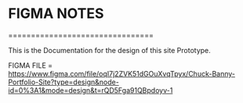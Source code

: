 # FIGMA NOTES
================================

This is the Documentation for the design of this site Prototype.

FIGMA FILE = https://www.figma.com/file/oqI7j2ZVK51dGOuXvqTpyx/Chuck-Banny-Portfolio-Site?type=design&node-id=0%3A1&mode=design&t=rQD5Fga91QBpdoyv-1 
